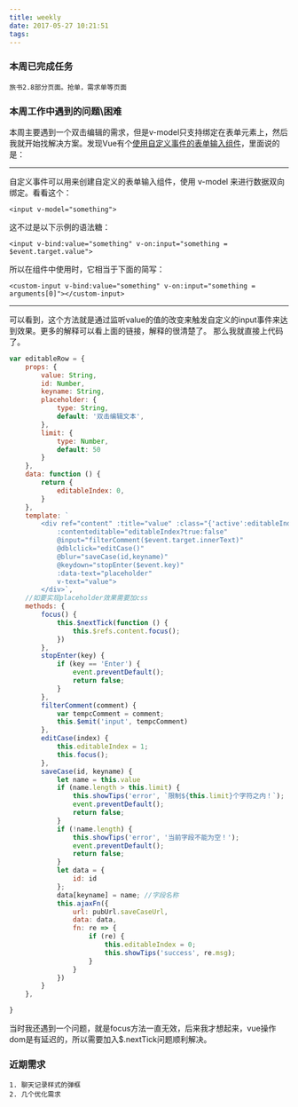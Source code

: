 ```yaml
---
title: weekly
date: 2017-05-27 10:21:51
tags:
---
```

### 本周已完成任务

	旅书2.8部分页面。抢单，需求单等页面

### 本周工作中遇到的问题\困难

本周主要遇到一个双击编辑的需求，但是v-model只支持绑定在表单元素上，然后我就开始找解决方案。发现Vue有个[使用自定义事件的表单输入组件](https://cn.vuejs.org/v2/guide/components.html#使用自定义事件的表单输入组件)，里面说的是：

------------


自定义事件可以用来创建自定义的表单输入组件，使用 v-model 来进行数据双向绑定。看看这个：
```
<input v-model="something">
```
这不过是以下示例的语法糖：
```
<input v-bind:value="something" v-on:input="something = $event.target.value">
```
所以在组件中使用时，它相当于下面的简写：

```
<custom-input v-bind:value="something" v-on:input="something = arguments[0]"></custom-input>
```
---------

可以看到，这个方法就是通过监听value的值的改变来触发自定义的input事件来达到效果。更多的解释可以看上面的链接，解释的很清楚了。
那么我就直接上代码了。

```javascript
var editableRow = {
    props: {
        value: String,
        id: Number,
        keyname: String,
        placeholder: {
            type: String,
            default: '双击编辑文本',
        },
        limit: {
            type: Number,
            default: 50
        }
    },
    data: function () {
        return {
            editableIndex: 0,
        }
    },
    template: `
        <div ref="content" :title="value" :class="{'active':editableIndex,'line-clamp-2':!editableIndex}" 
            :contenteditable="editableIndex?true:false" 
            @input="filterComment($event.target.innerText)" 
            @dblclick="editCase()" 
            @blur="saveCase(id,keyname)" 
            @keydown="stopEnter($event.key)" 
            :data-text="placeholder"
            v-text="value">
        </div>`,
    //如要实现placeholder效果需要加css
    methods: {
        focus() {
            this.$nextTick(function () {
                this.$refs.content.focus();
            })
        },
        stopEnter(key) {
            if (key == 'Enter') {
                event.preventDefault();
                return false;
            }
        },
        filterComment(comment) {
            var tempcComment = comment;
            this.$emit('input', tempcComment)
        },
        editCase(index) {
            this.editableIndex = 1;
            this.focus();
        },
        saveCase(id, keyname) {
            let name = this.value
            if (name.length > this.limit) {
                this.showTips('error', `限制${this.limit}个字符之内！`);
                event.preventDefault();
                return false;
            }
            if (!name.length) {
                this.showTips('error', '当前字段不能为空！');
                event.preventDefault();
                return false;
            }
            let data = {
                id: id
            };
            data[keyname] = name; //字段名称
            this.ajaxFn({
                url: pubUrl.saveCaseUrl,
                data: data,
                fn: re => {
                    if (re) {
                        this.editableIndex = 0;
                        this.showTips('success', re.msg);
                    }
                }
            })
        }
    },

}
```
当时我还遇到一个问题，就是focus方法一直无效，后来我才想起来，vue操作dom是有延迟的，所以需要加入$.nextTick问题顺利解决。


### 近期需求

	1. 聊天记录样式的弹框
	2. 几个优化需求

